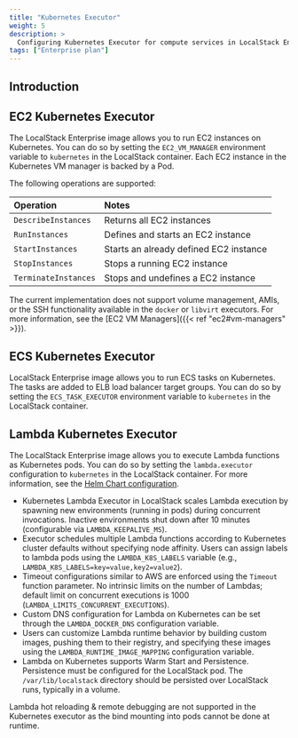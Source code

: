 ```yaml
---
title: "Kubernetes Executor"
weight: 5
description: >
  Configuring Kubernetes Executor for compute services in LocalStack Enterprise
tags: ["Enterprise plan"]
---
```


## Introduction

## EC2 Kubernetes Executor

The LocalStack Enterprise image allows you to run EC2 instances on Kubernetes.
You can do so by setting the `EC2_VM_MANAGER` environment variable to `kubernetes` in the LocalStack container.
Each EC2 instance in the Kubernetes VM manager is backed by a Pod.

The following operations are supported:

| Operation            | Notes                                  |
| :------------------- | :------------------------------------- |
| `DescribeInstances`  | Returns all EC2 instances              |
| `RunInstances`       | Defines and starts an EC2 instance     |
| `StartInstances`     | Starts an already defined EC2 instance |
| `StopInstances`      | Stops a running EC2 instance           |
| `TerminateInstances` | Stops and undefines a EC2 instance     |

The current implementation does not support volume management, AMIs, or the SSH functionality available in the `docker` or `libvirt` executors.
For more information, see the [EC2 VM Managers]({{< ref "ec2#vm-managers" >}}).

## ECS Kubernetes Executor

LocalStack Enterprise image allows you to run ECS tasks on Kubernetes.
The tasks are added to ELB load balancer target groups.
You can do so by setting the `ECS_TASK_EXECUTOR` environment variable to `kubernetes` in the LocalStack container.

## Lambda Kubernetes Executor

The LocalStack Enterprise image allows you to execute Lambda functions as Kubernetes pods.
You can do so by setting the `lambda.executor` configuration to `kubernetes` in the LocalStack container.
For more information, see the [Helm Chart configuration](https://github.com/localstack/helm-charts/blob/ce47b1590605901650ab788556bc871efbd78b8d/charts/localstack/values.yaml#L178-L208).

- Kubernetes Lambda Executor in LocalStack scales Lambda execution by spawning new environments (running in pods) during concurrent invocations.
  Inactive environments shut down after 10 minutes (configurable via `LAMBDA_KEEPALIVE_MS`).
- Executor schedules multiple Lambda functions according to Kubernetes cluster defaults without specifying node affinity.
  Users can assign labels to lambda pods using the `LAMBDA_K8S_LABELS` variable (e.g., `LAMBDA_K8S_LABELS=key=value,key2=value2`).
- Timeout configurations similar to AWS are enforced using the `Timeout` function parameter.
  No intrinsic limits on the number of Lambdas; default limit on concurrent executions is 1000 (`LAMBDA_LIMITS_CONCURRENT_EXECUTIONS`).
- Custom DNS configuration for Lambda on Kubernetes can be set through the `LAMBDA_DOCKER_DNS` configuration variable.
- Users can customize Lambda runtime behavior by building custom images, pushing them to their registry, and specifying these images using the `LAMBDA_RUNTIME_IMAGE_MAPPING` configuration variable.
- Lambda on Kubernetes supports Warm Start and Persistence.
  Persistence must be configured for the LocalStack pod.
  The `/var/lib/localstack` directory should be persisted over LocalStack runs, typically in a volume.

Lambda hot reloading & remote debugging are not supported in the Kubernetes executor as the bind mounting into pods cannot be done at runtime.
